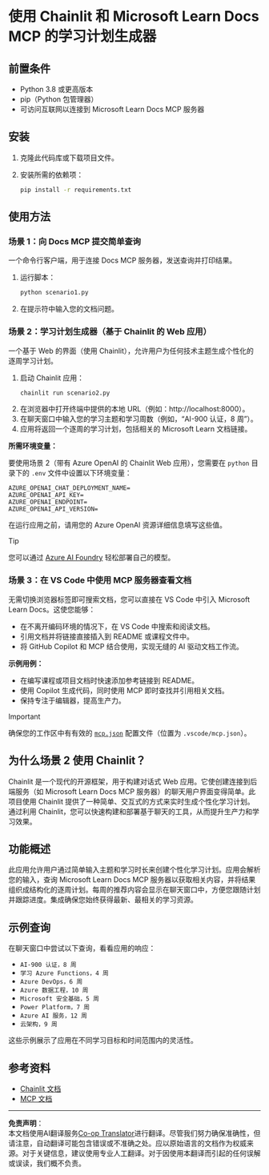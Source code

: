 <!--
CO_OP_TRANSLATOR_METADATA:
{
  "original_hash": "6ef6015d29b95f1cab97fb88a045a991",
  "translation_date": "2025-09-05T10:24:50+00:00",
  "source_file": "09-CaseStudy/docs-mcp/solution/python/README.md",
  "language_code": "zh"
}
-->
# 使用 Chainlit 和 Microsoft Learn Docs MCP 的学习计划生成器

## 前置条件

- Python 3.8 或更高版本  
- pip（Python 包管理器）  
- 可访问互联网以连接到 Microsoft Learn Docs MCP 服务器  

## 安装

1. 克隆此代码库或下载项目文件。  
2. 安装所需的依赖项：  

   ```bash
   pip install -r requirements.txt
   ```  

## 使用方法

### 场景 1：向 Docs MCP 提交简单查询  
一个命令行客户端，用于连接 Docs MCP 服务器，发送查询并打印结果。  

1. 运行脚本：  
   ```bash
   python scenario1.py
   ```  
2. 在提示符中输入您的文档问题。  

### 场景 2：学习计划生成器（基于 Chainlit 的 Web 应用）  
一个基于 Web 的界面（使用 Chainlit），允许用户为任何技术主题生成个性化的逐周学习计划。  

1. 启动 Chainlit 应用：  
   ```bash
   chainlit run scenario2.py
   ```  
2. 在浏览器中打开终端中提供的本地 URL（例如：http://localhost:8000）。  
3. 在聊天窗口中输入您的学习主题和学习周数（例如，“AI-900 认证，8 周”）。  
4. 应用将返回一个逐周的学习计划，包括相关的 Microsoft Learn 文档链接。  

**所需环境变量：**  

要使用场景 2（带有 Azure OpenAI 的 Chainlit Web 应用），您需要在 `python` 目录下的 `.env` 文件中设置以下环境变量：  

```
AZURE_OPENAI_CHAT_DEPLOYMENT_NAME=
AZURE_OPENAI_API_KEY=
AZURE_OPENAI_ENDPOINT=
AZURE_OPENAI_API_VERSION=
```  

在运行应用之前，请用您的 Azure OpenAI 资源详细信息填写这些值。  

> [!TIP]  
> 您可以通过 [Azure AI Foundry](https://ai.azure.com/) 轻松部署自己的模型。  

### 场景 3：在 VS Code 中使用 MCP 服务器查看文档  

无需切换浏览器标签即可搜索文档，您可以直接在 VS Code 中引入 Microsoft Learn Docs。这使您能够：  
- 在不离开编码环境的情况下，在 VS Code 中搜索和阅读文档。  
- 引用文档并将链接直接插入到 README 或课程文件中。  
- 将 GitHub Copilot 和 MCP 结合使用，实现无缝的 AI 驱动文档工作流。  

**示例用例：**  
- 在编写课程或项目文档时快速添加参考链接到 README。  
- 使用 Copilot 生成代码，同时使用 MCP 即时查找并引用相关文档。  
- 保持专注于编辑器，提高生产力。  

> [!IMPORTANT]  
> 确保您的工作区中有有效的 [`mcp.json`](../../../../../../09-CaseStudy/docs-mcp/solution/scenario3/mcp.json) 配置文件（位置为 `.vscode/mcp.json`）。  

## 为什么场景 2 使用 Chainlit？

Chainlit 是一个现代的开源框架，用于构建对话式 Web 应用。它使创建连接到后端服务（如 Microsoft Learn Docs MCP 服务器）的聊天用户界面变得简单。此项目使用 Chainlit 提供了一种简单、交互式的方式来实时生成个性化学习计划。通过利用 Chainlit，您可以快速构建和部署基于聊天的工具，从而提升生产力和学习效果。  

## 功能概述

此应用允许用户通过简单输入主题和学习时长来创建个性化学习计划。应用会解析您的输入，查询 Microsoft Learn Docs MCP 服务器以获取相关内容，并将结果组织成结构化的逐周计划。每周的推荐内容会显示在聊天窗口中，方便您跟随计划并跟踪进度。集成确保您始终获得最新、最相关的学习资源。  

## 示例查询

在聊天窗口中尝试以下查询，看看应用的响应：  

- `AI-900 认证，8 周`  
- `学习 Azure Functions，4 周`  
- `Azure DevOps，6 周`  
- `Azure 数据工程，10 周`  
- `Microsoft 安全基础，5 周`  
- `Power Platform，7 周`  
- `Azure AI 服务，12 周`  
- `云架构，9 周`  

这些示例展示了应用在不同学习目标和时间范围内的灵活性。  

## 参考资料

- [Chainlit 文档](https://docs.chainlit.io/)  
- [MCP 文档](https://github.com/MicrosoftDocs/mcp)  

---

**免责声明**：  
本文档使用AI翻译服务[Co-op Translator](https://github.com/Azure/co-op-translator)进行翻译。尽管我们努力确保准确性，但请注意，自动翻译可能包含错误或不准确之处。应以原始语言的文档作为权威来源。对于关键信息，建议使用专业人工翻译。对于因使用本翻译而引起的任何误解或误读，我们概不负责。